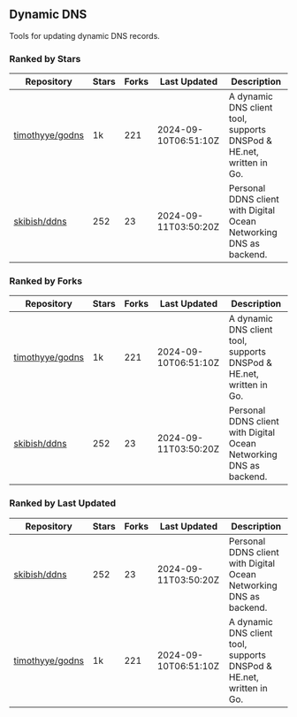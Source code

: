## Dynamic DNS

Tools for updating dynamic DNS records.

### Ranked by Stars

| Repository | Stars | Forks | Last Updated | Description | 
|------------|-------|-------|--------------|-------------|
| [timothyye/godns](https://github.com/timothyye/godns) | 1k | 221 | 2024-09-10T06:51:10Z |  A dynamic DNS client tool, supports DNSPod & HE.net, written in Go. |
| [skibish/ddns](https://github.com/skibish/ddns) | 252 | 23 | 2024-09-11T03:50:20Z |  Personal DDNS client with Digital Ocean Networking DNS as backend. |

### Ranked by Forks

| Repository | Stars | Forks | Last Updated | Description | 
|------------|-------|-------|--------------|-------------|
| [timothyye/godns](https://github.com/timothyye/godns) | 1k | 221 | 2024-09-10T06:51:10Z |  A dynamic DNS client tool, supports DNSPod & HE.net, written in Go. |
| [skibish/ddns](https://github.com/skibish/ddns) | 252 | 23 | 2024-09-11T03:50:20Z |  Personal DDNS client with Digital Ocean Networking DNS as backend. |

### Ranked by Last Updated

| Repository | Stars | Forks | Last Updated | Description | 
|------------|-------|-------|--------------|-------------|
| [skibish/ddns](https://github.com/skibish/ddns) | 252 | 23 | 2024-09-11T03:50:20Z |  Personal DDNS client with Digital Ocean Networking DNS as backend. |
| [timothyye/godns](https://github.com/timothyye/godns) | 1k | 221 | 2024-09-10T06:51:10Z |  A dynamic DNS client tool, supports DNSPod & HE.net, written in Go. |

